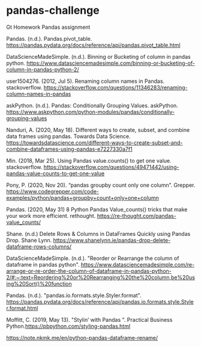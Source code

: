 # pandas-challenge
Gt Homework Pandas assignment


Pandas. (n.d.). Pandas.pivot_table. https://pandas.pydata.org/docs/reference/api/pandas.pivot_table.html

DataScienceMadeSimple. (n.d.). Binning or Bucketing of column in pandas python. https://www.datasciencemadesimple.com/binning-or-bucketing-of-column-in-pandas-python-2/

user1504276. (2012, Jul 5). Renaming column names in Pandas. stackoverflow. https://stackoverflow.com/questions/11346283/renaming-column-names-in-pandas

askPython. (n.d.). Pandas: Conditionally Grouping Values. askPython. https://www.askpython.com/python-modules/pandas/conditionally-grouping-values

Nanduri, A. (2020, May 18). Different ways to create, subset, and combine data frames using pandas. Towards Data Science. https://towardsdatascience.com/different-ways-to-create-subset-and-combine-dataframes-using-pandas-e7227330a7f1

Min. (2018, Mar 25). Using Pandas value.counts() to get one value. stackoverflow. https://stackoverflow.com/questions/49471442/using-pandas-value-counts-to-get-one-value

Pony, P. (2020, Nov 20). “pandas groupby count only one column”. Grepper. https://www.codegrepper.com/code-examples/python/pandas+groupby+count+only+one+column

Pandas. (2020, May 31) 8 Python Pandas Value_counts() tricks that make your work more efficient. rethought. https://re-thought.com/pandas-value_counts/

Shane. (n.d.) Delete Rows & Columns in DataFrames Quickly using Pandas Drop. Shane Lynn. https://www.shanelynn.ie/pandas-drop-delete-dataframe-rows-columns/

DataScienceMadeSimple. (n.d.). "Reorder or Rearrange the column of dataframe in pandas python". https://www.datasciencemadesimple.com/re-arrange-or-re-order-the-column-of-dataframe-in-pandas-python-2/#:~:text=Reordering%20or%20Rearranging%20the%20column,be%20using%20Sort()%20function

Pandas. (n.d.). "pandas.io.formats.style.Styler.format". https://pandas.pydata.org/docs/reference/api/pandas.io.formats.style.Styler.format.html

Moffitt, C. (2019, May 13). "Stylin’ with Pandas ". Practical Business Python.https://pbpython.com/styling-pandas.html

https://note.nkmk.me/en/python-pandas-dataframe-rename/
